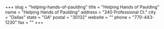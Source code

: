 +++
slug = "helping-hands-of-paulding"
title = "Helping Hands of Paulding"
name = "Helping Hands of Paulding"
address = "240 Professional Ct."
city = "Dallas"
state = "GA"
postal = "30132"
website = ""
phone = "770-443-1230"
fax = ""
+++
